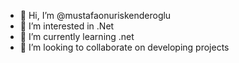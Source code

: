 - 👋 Hi, I’m @mustafaonuriskenderoglu
- 👀 I’m interested in .Net
- 🌱 I’m currently learning .net
- 💞️ I’m looking to collaborate on developing projects

<!---
mustafaonuriskenderoglu/mustafaonuriskenderoglu is a ✨ special ✨ repository because its `README.md` (this file) appears on your GitHub profile.
You can click the Preview link to take a look at your changes.
--->

